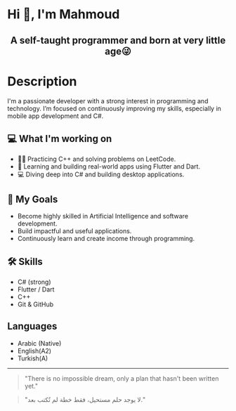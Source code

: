 # Hi 👋, I'm Mahmoud 
<div align="center">
 
 ## A self-taught programmer and born at very little age😜 
</div>

# Description

I'm a passionate developer with a strong interest in programming and technology. I’m focused on continuously improving my skills, especially in mobile app development and C#.
## 💻 What I'm working on
- 👨‍💻 Practicing C++ and solving problems on LeetCode.
- 🧠 Learning and building real-world apps using Flutter and Dart.
- 💻 Diving deep into C# and building desktop applications.

## 🎯 My Goals
- Become highly skilled in Artificial Intelligence and software development.
- Build impactful and useful applications.
- Continuously learn and create income through programming.

## 🛠️ Skills
- C# (strong)
- Flutter / Dart
- C++
- Git & GitHub

## Languages
- Arabic (Native)
- English(A2)
- Turkish(A)

<!--
## 📫 Contact Me

- ✉️ Email: your-email@example.com
- 💼 LinkedIn: [Your Profile](https://linkedin.com/)
- 🐦 Twitter: [Your Profile](https://twitter.com/)
-->
---

> "There is no impossible dream, only a plan that hasn't been written yet."


> "لا يوجد حلم مستحيل، فقط خطة لم تُكتب بعد."

